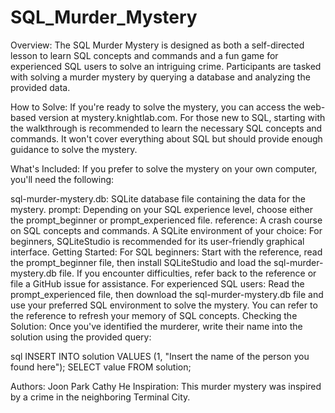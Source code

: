# SQL_Murder_Mystery

Overview:
The SQL Murder Mystery is designed as both a self-directed lesson to learn SQL concepts and commands and a fun game for experienced SQL users to solve an intriguing crime. Participants are tasked with solving a murder mystery by querying a database and analyzing the provided data.

How to Solve:
If you're ready to solve the mystery, you can access the web-based version at mystery.knightlab.com. For those new to SQL, starting with the walkthrough is recommended to learn the necessary SQL concepts and commands. It won't cover everything about SQL but should provide enough guidance to solve the mystery.

What's Included:
If you prefer to solve the mystery on your own computer, you'll need the following:

sql-murder-mystery.db: SQLite database file containing the data for the mystery.
prompt: Depending on your SQL experience level, choose either the prompt_beginner or prompt_experienced file.
reference: A crash course on SQL concepts and commands.
A SQLite environment of your choice: For beginners, SQLiteStudio is recommended for its user-friendly graphical interface.
Getting Started:
For SQL beginners: Start with the reference, read the prompt_beginner file, then install SQLiteStudio and load the sql-murder-mystery.db file. If you encounter difficulties, refer back to the reference or file a GitHub issue for assistance.
For experienced SQL users: Read the prompt_experienced file, then download the sql-murder-mystery.db file and use your preferred SQL environment to solve the mystery. You can refer to the reference to refresh your memory of SQL concepts.
Checking the Solution:
Once you've identified the murderer, write their name into the solution using the provided query:

sql
INSERT INTO solution VALUES (1, "Insert the name of the person you found here");
SELECT value FROM solution;

Authors:
Joon Park
Cathy He
Inspiration:
This murder mystery was inspired by a crime in the neighboring Terminal City.
